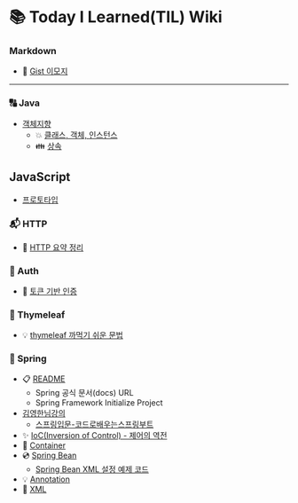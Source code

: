 # 📚 Today I Learned(TIL) Wiki

### Markdown

- 📘 [Gist 이모지](https://github.com/LeeJun1118/TIL/blob/main/markdown/emoji.md)

---

### 🔠 Java
- [객체지향](https://github.com/LeeJun1118/TIL/tree/main/java/oop)
  - 💥 [클래스, 객체, 인스턴스](https://github.com/LeeJun1118/TIL/blob/main/java/oop/class_object_instance.md)
  - 👪 [상속](https://github.com/LeeJun1118/TIL/blob/main/java/oop/inheritance.md)

## JavaScript
- [프로토타입](https://github.com/LeeJun1118/TIL/blob/main/javascript/javascript.md)

### 📬 HTTP

- 📄 [HTTP 요약 정리](https://github.com/LeeJun1118/TIL/blob/main/http/basic.md)

### 🔐 Auth

- 🔑 [토큰 기반 인증](https://github.com/LeeJun1118/TIL/blob/main/auth/token.md)

### 🌿 Thymeleaf

- 💡 [thymeleaf 까먹기 쉬운 문법](https://github.com/LeeJun1118/TIL/blob/main/thymeleaf/my-tip.md)

### 🍃 Spring

- 📋 [README](https://github.com/LeeJun1118/TIL/tree/main/spring)
    - Spring 공식 문서(docs) URL
    - Spring Framework Initialize Project
- [김영한님강의](https://github.com/LeeJun1118/TIL/tree/main/spring/%EA%B9%80%EC%98%81%ED%95%9C%EB%8B%98%EA%B0%95%EC%9D%98)
  - [스프링입문-코드로배우는스프링부트](https://github.com/LeeJun1118/TIL/tree/main/spring/%EA%B9%80%EC%98%81%ED%95%9C%EB%8B%98%EA%B0%95%EC%9D%98/%EC%8A%A4%ED%94%84%EB%A7%81%EC%9E%85%EB%AC%B8-%EC%BD%94%EB%93%9C%EB%A1%9C%EB%B0%B0%EC%9A%B0%EB%8A%94%EC%8A%A4%ED%94%84%EB%A7%81%EB%B6%80%ED%8A%B8)
- ✨ [IoC(Inversion of Control) - 제어의 역전](https://github.com/LeeJun1118/TIL/blob/main/spring/ioc.md)
- 🚢 [Container](https://github.com/LeeJun1118/TIL/blob/main/spring/container.md)
- 💿 [Spring Bean](https://github.com/LeeJun1118/TIL/blob/main/spring/bean.md)
  - [Spring Bean XML 설정 예제 코드](https://github.com/LeeJun1118/spring-frame-work-test-project)
- 💡 [Annotation](https://github.com/LeeJun1118/TIL/blob/main/spring/annotation.md)
- 🎡 [XML](https://github.com/LeeJun1118/TIL/blob/main/spring/xml.md)